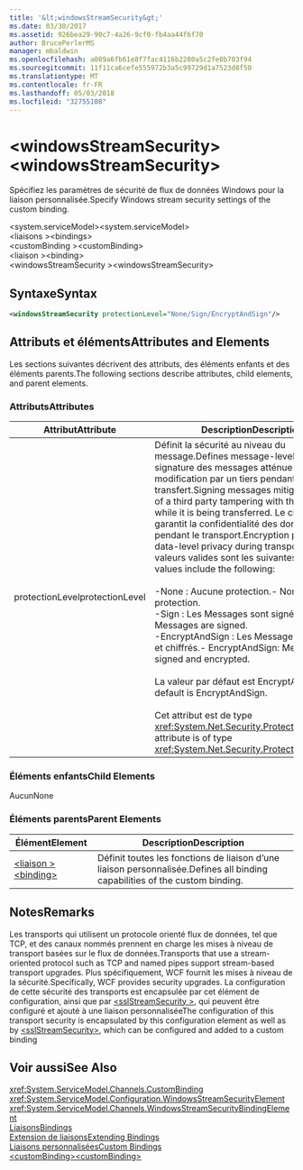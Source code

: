 ```yaml
---
title: '&lt;windowsStreamSecurity&gt;'
ms.date: 03/30/2017
ms.assetid: 926bea29-90c7-4a26-9cf0-fb4aa44f6f70
author: BrucePerlerMS
manager: mbaldwin
ms.openlocfilehash: a089a6fb61e8f7fac4116b2280a5c2fe0b703f94
ms.sourcegitcommit: 11f11ca6cefe555972b3a5c99729d1a7523d8f50
ms.translationtype: MT
ms.contentlocale: fr-FR
ms.lasthandoff: 05/03/2018
ms.locfileid: "32755108"
---
```

# <a name="ltwindowsstreamsecuritygt"></a><span data-ttu-id="7eb01-102">&lt;windowsStreamSecurity&gt;</span><span class="sxs-lookup"><span data-stu-id="7eb01-102">&lt;windowsStreamSecurity&gt;</span></span>
<span data-ttu-id="7eb01-103">Spécifiez les paramètres de sécurité de flux de données Windows pour la liaison personnalisée.</span><span class="sxs-lookup"><span data-stu-id="7eb01-103">Specify Windows stream security settings of the custom binding.</span></span>  
  
 <span data-ttu-id="7eb01-104">\<system.serviceModel></span><span class="sxs-lookup"><span data-stu-id="7eb01-104">\<system.serviceModel></span></span>  
<span data-ttu-id="7eb01-105">\<liaisons ></span><span class="sxs-lookup"><span data-stu-id="7eb01-105">\<bindings></span></span>  
<span data-ttu-id="7eb01-106">\<customBinding ></span><span class="sxs-lookup"><span data-stu-id="7eb01-106">\<customBinding></span></span>  
<span data-ttu-id="7eb01-107">\<liaison ></span><span class="sxs-lookup"><span data-stu-id="7eb01-107">\<binding></span></span>  
<span data-ttu-id="7eb01-108">\<windowsStreamSecurity ></span><span class="sxs-lookup"><span data-stu-id="7eb01-108">\<windowsStreamSecurity></span></span>  
  
## <a name="syntax"></a><span data-ttu-id="7eb01-109">Syntaxe</span><span class="sxs-lookup"><span data-stu-id="7eb01-109">Syntax</span></span>  
  
```xml  
<windowsStreamSecurity protectionLevel="None/Sign/EncryptAndSign"/>  
```  
  
## <a name="attributes-and-elements"></a><span data-ttu-id="7eb01-110">Attributs et éléments</span><span class="sxs-lookup"><span data-stu-id="7eb01-110">Attributes and Elements</span></span>  
 <span data-ttu-id="7eb01-111">Les sections suivantes décrivent des attributs, des éléments enfants et des éléments parents.</span><span class="sxs-lookup"><span data-stu-id="7eb01-111">The following sections describe attributes, child elements, and parent elements.</span></span>  
  
### <a name="attributes"></a><span data-ttu-id="7eb01-112">Attributs</span><span class="sxs-lookup"><span data-stu-id="7eb01-112">Attributes</span></span>  
  
|<span data-ttu-id="7eb01-113">Attribut</span><span class="sxs-lookup"><span data-stu-id="7eb01-113">Attribute</span></span>|<span data-ttu-id="7eb01-114">Description</span><span class="sxs-lookup"><span data-stu-id="7eb01-114">Description</span></span>|  
|---------------|-----------------|  
|<span data-ttu-id="7eb01-115">protectionLevel</span><span class="sxs-lookup"><span data-stu-id="7eb01-115">protectionLevel</span></span>|<span data-ttu-id="7eb01-116">Définit la sécurité au niveau du message.</span><span class="sxs-lookup"><span data-stu-id="7eb01-116">Defines message-level security.</span></span> <span data-ttu-id="7eb01-117">La signature des messages atténue le risque de modification par un tiers pendant le transfert.</span><span class="sxs-lookup"><span data-stu-id="7eb01-117">Signing messages mitigates the risk of a third party tampering with the message while it is being transferred.</span></span> <span data-ttu-id="7eb01-118">Le chiffrement garantit la confidentialité des données pendant le transport.</span><span class="sxs-lookup"><span data-stu-id="7eb01-118">Encryption provides data-level privacy during transport.</span></span> <span data-ttu-id="7eb01-119">Les valeurs valides sont les suivantes :</span><span class="sxs-lookup"><span data-stu-id="7eb01-119">Valid values include the following:</span></span><br /><br /> <span data-ttu-id="7eb01-120">-None : Aucune protection.</span><span class="sxs-lookup"><span data-stu-id="7eb01-120">-   None: No protection.</span></span><br /><span data-ttu-id="7eb01-121">-Sign : Les Messages sont signés.</span><span class="sxs-lookup"><span data-stu-id="7eb01-121">-   Sign: Messages are signed.</span></span><br /><span data-ttu-id="7eb01-122">-EncryptAndSign : Les Messages sont signés et chiffrés.</span><span class="sxs-lookup"><span data-stu-id="7eb01-122">-   EncryptAndSign: Messages are signed and encrypted.</span></span><br /><br /> <span data-ttu-id="7eb01-123">La valeur par défaut est EncryptAndSign.</span><span class="sxs-lookup"><span data-stu-id="7eb01-123">The default is EncryptAndSign.</span></span><br /><br /> <span data-ttu-id="7eb01-124">Cet attribut est de type <xref:System.Net.Security.ProtectionLevel>.</span><span class="sxs-lookup"><span data-stu-id="7eb01-124">This attribute is of type <xref:System.Net.Security.ProtectionLevel>.</span></span>|  
  
### <a name="child-elements"></a><span data-ttu-id="7eb01-125">Éléments enfants</span><span class="sxs-lookup"><span data-stu-id="7eb01-125">Child Elements</span></span>  
 <span data-ttu-id="7eb01-126">Aucun</span><span class="sxs-lookup"><span data-stu-id="7eb01-126">None</span></span>  
  
### <a name="parent-elements"></a><span data-ttu-id="7eb01-127">Éléments parents</span><span class="sxs-lookup"><span data-stu-id="7eb01-127">Parent Elements</span></span>  
  
|<span data-ttu-id="7eb01-128">Élément</span><span class="sxs-lookup"><span data-stu-id="7eb01-128">Element</span></span>|<span data-ttu-id="7eb01-129">Description</span><span class="sxs-lookup"><span data-stu-id="7eb01-129">Description</span></span>|  
|-------------|-----------------|  
|[<span data-ttu-id="7eb01-130">\<liaison ></span><span class="sxs-lookup"><span data-stu-id="7eb01-130">\<binding></span></span>](../../../../../docs/framework/misc/binding.md)|<span data-ttu-id="7eb01-131">Définit toutes les fonctions de liaison d’une liaison personnalisée.</span><span class="sxs-lookup"><span data-stu-id="7eb01-131">Defines all binding capabilities of the custom binding.</span></span>|  
  
## <a name="remarks"></a><span data-ttu-id="7eb01-132">Notes</span><span class="sxs-lookup"><span data-stu-id="7eb01-132">Remarks</span></span>  
 <span data-ttu-id="7eb01-133">Les transports qui utilisent un protocole orienté flux de données, tel que TCP, et des canaux nommés prennent en charge les mises à niveau de transport basées sur le flux de données.</span><span class="sxs-lookup"><span data-stu-id="7eb01-133">Transports that use a stream-oriented protocol such as TCP and named pipes support stream-based transport upgrades.</span></span> <span data-ttu-id="7eb01-134">Plus spécifiquement, WCF fournit les mises à niveau de la sécurité.</span><span class="sxs-lookup"><span data-stu-id="7eb01-134">Specifically, WCF provides security upgrades.</span></span> <span data-ttu-id="7eb01-135">La configuration de cette sécurité des transports est encapsulée par cet élément de configuration, ainsi que par [ \<sslStreamSecurity >](../../../../../docs/framework/configure-apps/file-schema/wcf/sslstreamsecurity.md), qui peuvent être configuré et ajouté à une liaison personnalisée</span><span class="sxs-lookup"><span data-stu-id="7eb01-135">The configuration of this transport security is encapsulated by this configuration element  as well as by [\<sslStreamSecurity>](../../../../../docs/framework/configure-apps/file-schema/wcf/sslstreamsecurity.md), which can be configured and added to a custom binding</span></span>  
  
## <a name="see-also"></a><span data-ttu-id="7eb01-136">Voir aussi</span><span class="sxs-lookup"><span data-stu-id="7eb01-136">See Also</span></span>  
 <xref:System.ServiceModel.Channels.CustomBinding>  
 <xref:System.ServiceModel.Configuration.WindowsStreamSecurityElement>  
 <xref:System.ServiceModel.Channels.WindowsStreamSecurityBindingElement>  
 [<span data-ttu-id="7eb01-137">Liaisons</span><span class="sxs-lookup"><span data-stu-id="7eb01-137">Bindings</span></span>](../../../../../docs/framework/wcf/bindings.md)  
 [<span data-ttu-id="7eb01-138">Extension de liaisons</span><span class="sxs-lookup"><span data-stu-id="7eb01-138">Extending Bindings</span></span>](../../../../../docs/framework/wcf/extending/extending-bindings.md)  
 [<span data-ttu-id="7eb01-139">Liaisons personnalisées</span><span class="sxs-lookup"><span data-stu-id="7eb01-139">Custom Bindings</span></span>](../../../../../docs/framework/wcf/extending/custom-bindings.md)  
 [<span data-ttu-id="7eb01-140">\<customBinding></span><span class="sxs-lookup"><span data-stu-id="7eb01-140">\<customBinding></span></span>](../../../../../docs/framework/configure-apps/file-schema/wcf/custombinding.md)
